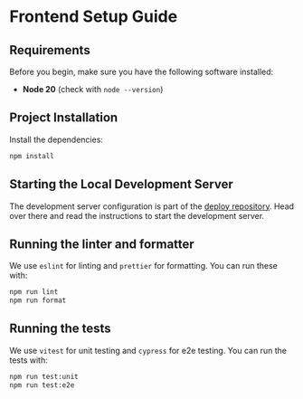 # Frontend Setup Guide

## **Requirements**

Before you begin, make sure you have the following software installed:

- **Node 20** (check with `node --version`)

## **Project Installation**

Install the dependencies:

```sh
npm install
```

## **Starting the Local Development Server**

The development server configuration is part of the [deploy repository](). Head over there and read the instructions to start the development server.

## **Running the linter and formatter**

We use `eslint` for linting and `prettier` for formatting. You can run these with:

```sh
npm run lint
npm run format
```

## **Running the tests**

We use `vitest` for unit testing and `cypress` for e2e testing. You can run the tests with:

```sh
npm run test:unit
npm run test:e2e
```